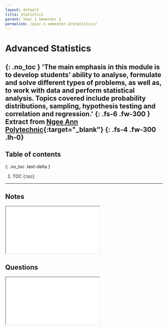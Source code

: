 ```yaml
---
layout: default
title: Statistics
parent: Year 1 Semester 2
permalink: /year-1-semester-2/statistics/
---
```

# Advanced Statistics
{: .no_toc }
'The main emphasis in this module is to develop students’ ability to analyse, formulate and solve different types of problems, as well as, to work with data and perform statistical analysis. Topics covered include probability distributions, sampling, hypothesis testing and correlation and regression.'
{: .fs-6 .fw-300 }
Extract from [Ngee Ann Polytechnic](https://www.np.edu.sg/ict/Pages/it-syllabus.aspx){:target="_blank"}
{: .fs-4 .fw-300 .lh-0}
---
<link rel="stylesheet" type="text/css" media="all" href="../../css.css" />

## Table of contents
{: .no_toc .text-delta }

1. TOC
{:toc}

---

## Notes
<iframe src="../../src/AS_notes.pdf" class="pdf"></iframe>

## Questions
<iframe src="../../src/AS_question.pdf" class="pdf"></iframe>